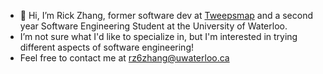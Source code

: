 - 👋 Hi, I’m Rick Zhang, former software dev at [Tweepsmap]([https://tweepsmap.com/]) and a second year Software Engineering Student at the University of Waterloo.
-  I’m not sure what I'd like to specialize in, but I'm interested in trying different aspects of software engineering!
-  Feel free to contact me at rz6zhang@uwaterloo.ca



<!---
rickzhang716/rickzhang716 is a ✨ special ✨ repository because its `README.md` (this file) appears on your GitHub profile.
You can click the Preview link to take a look at your changes.
--->
